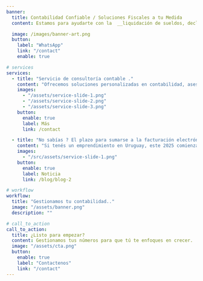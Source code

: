 ```yaml
---
banner:
  title: Contabilidad Confiable / Soluciones Fiscales a tu Medida
  content: Estamos para ayudarte con la  __liquidación de sueldos, declaraciones juradas, asesoría laboral y tributaria__. Gestionamos tus obligaciones ante **DGI, BPS y MTSS**.

  image: /images/banner-art.png
  button:
    label: "WhatsApp"
    link: "/contact"
    enable: true

# services
services:
  - title: "Servicio de consultoría contable ."
    content: "Ofrecemos soluciones personalizadas en contabilidad, asesoría fiscal y planificación financiera para personas y empresas."
    images:
      - "/assets/service-slide-1.png"
      - "/assets/service-slide-2.png"
      - "/assets/service-slide-3.png"
    button:
      enable: true
      label: Más
      link: /contact

  - title: "No sabías ? El plazo para sumarse a la facturación electrónica venció el 31/12/2024?"
    content: "Si tenés un emprendimiento en Uruguay, este 2025 comienza con un cambio importante: todos los contribuyentes de IVA (incluidos los de IVA mínimo) deberán ser emisores electrónicos desde el momento en que se inscriban, reinicien actividades o se conviertan en contribuyentes. Con excepción por ahora, los Monotributistas y quienes aportan al Monotributo Social MIDES."
    images:
      - "/src/assets/service-slide-1.png"
    button:
      enable: true
      label: Noticia
      link: /blog/blog-2

# workflow
workflow:
  title: "Gestionamos tu contabilidad.."
  image: "/assets/banner.png"
  description: ""

# call_to_action
call_to_action:
  title: ¿Listo para empezar?
  content: Gestionamos tus números para que tú te enfoques en crecer. ¡Cuentas claras, negocio próspero! 💼✅.
  image: "/assets/cta.png"
  button:
    enable: true
    label: "Contactenos"
    link: "/contact"
---
```

